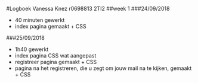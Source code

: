 #Logboek Vanessa Knez r0698813 2TI2
##week 1
###24/09/2018
* 40 minuten gewerkt
* index pagina gemaakt + CSS

###25/09/2018
* 1h40 gewerkt
* index pagina CSS wat aangepast
* registreer pagina gemaakt + CSS
* pagina na het registreren, die u zegt om jouw mail na te kijken, gemaakt + CSS